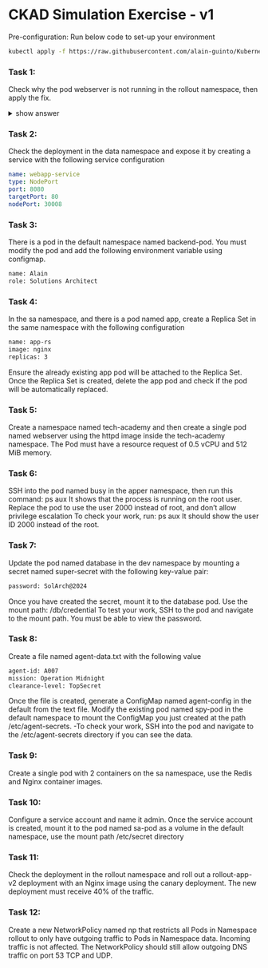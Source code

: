 # CKAD Simulation Exercise - v1

Pre-configuration: Run below code to set-up your environment

```bash
kubectl apply -f https://raw.githubusercontent.com/alain-guinto/Kubernetes/6a618512f3318a128303b8d370b5ce302b64d3e1/ckad-simulation-preconfig-v1.yaml
```

### Task 1: 
Check why the pod webserver is not running in the rollout namespace, then apply the fix.

<details><summary>show answer</summary>
<p>

```bash
kubectl -n rollout get po webserver  #--- check the pod in rollout namespace
kubectl -n rollout edit po webserver #--- directly edit the pod and change the mispelled image
```

</p>
</details>

### Task 2:
Check the deployment in the data namespace and expose it by creating a service with the following service configuration

```yml
name: webapp-service
type: NodePort
port: 8080
targetPort: 80
nodePort: 30008
```

### Task 3:
There is a pod in the default namespace named backend-pod. You must modify the pod and add the following environment variable using configmap.

```bash
name: Alain
role: Solutions Architect
```

### Task 4:
In the sa namespace, and there is a pod named app, create a Replica Set in the same namespace with the following configuration
```bash
name: app-rs 
image: nginx 
replicas: 3
```
Ensure the already existing app pod will be attached to the Replica Set.
Once the Replica Set is created, delete the app pod and check if the pod will be automatically replaced.

### Task 5:
Create a namespace named tech-academy and then create a single pod named webserver using the httpd image inside the tech-academy namespace. The Pod must have a resource request of 0.5 vCPU and 512 MiB memory.

### Task 6:
SSH into the pod named busy in the apper namespace, then run this command: ps aux
It shows that the process is running on the root user. Replace the pod to use the user 2000 instead of root, and don’t allow privilege escalation
To check your work, run: ps aux
It should show the user ID 2000 instead of the root.

### Task 7:
Update the pod named database in the dev namespace by mounting a secret named super-secret with the following key-value pair:
```bash
password: SolArch@2024
```
Once you have created the secret, mount it to the database pod. Use the mount path:
/db/credential
To test your work, SSH to the pod and navigate to the mount path. You must be able to view the password.

### Task 8: 
Create a file named agent-data.txt with the following value

```bash
agent-id: A007  
mission: Operation Midnight  
clearance-level: TopSecret  
```
Once the file is created, generate a ConfigMap named agent-config in the default from the text file.
Modify the existing pod named spy-pod in the default namespace to mount the ConfigMap you just created at the path /etc/agent-secrets.
-To check your work, SSH into the pod and navigate to the /etc/agent-secrets directory if you can see the data.

### Task 9:
Create a single pod with 2 containers on the sa namespace, use the Redis and Nginx container images.

### Task 10:
Configure a service account and name it admin.
Once the service account is created, mount it to the pod named sa-pod as a volume in the default namespace, use the mount path /etc/secret directory

### Task 11:
Check the deployment in the rollout namespace and roll out a rollout-app-v2 deployment with an Nginx image using the canary deployment. The new deployment must receive 40% of the traffic.

### Task 12:
Create a new NetworkPolicy named np that restricts all Pods in Namespace rollout to only have outgoing traffic to Pods in Namespace data. Incoming traffic is not affected.
The NetworkPolicy should still allow outgoing DNS traffic on port 53 TCP and UDP.
